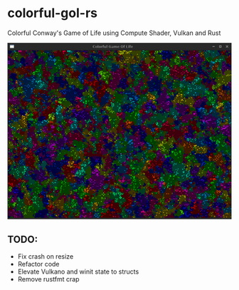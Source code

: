 # colorful-gol-rs
Colorful Conway's Game of Life using Compute Shader, Vulkan and Rust

![Screenshot](https://raw.githubusercontent.com/funmaker/colorful-gol-rs/master/ss.png)

## TODO:

- Fix crash on resize
- Refactor code
- Elevate Vulkano and winit state to structs
- Remove rustfmt crap

